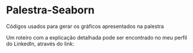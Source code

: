 # Palestra-Seaborn
Códigos usados para gerar os gráficos apresentados na palestra

Um roteiro com a explicação detalhada pode ser encontrado no meu perfil do LinkedIn, através do link: 
